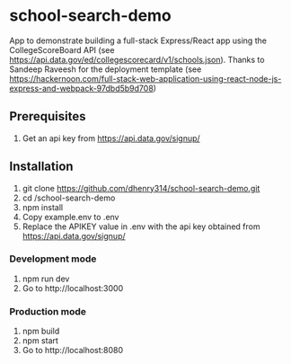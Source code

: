 # school-search-demo 

App to demonstrate building a full-stack Express/React app using the CollegeScoreBoard API (see https://api.data.gov/ed/collegescorecard/v1/schools.json).  Thanks to Sandeep Raveesh for the deployment template (see https://hackernoon.com/full-stack-web-application-using-react-node-js-express-and-webpack-97dbd5b9d708)

## Prerequisites

1. Get an api key from https://api.data.gov/signup/

## Installation 

1. git clone https://github.com/dhenry314/school-search-demo.git
2. cd /school-search-demo
3. npm install
4. Copy example.env to .env
5. Replace the APIKEY value in .env with the api key obtained from https://api.data.gov/signup/

### Development mode

1. npm run dev
2. Go to http://localhost:3000

### Production mode

1. npm build
2. npm start
3. Go to http://localhost:8080




